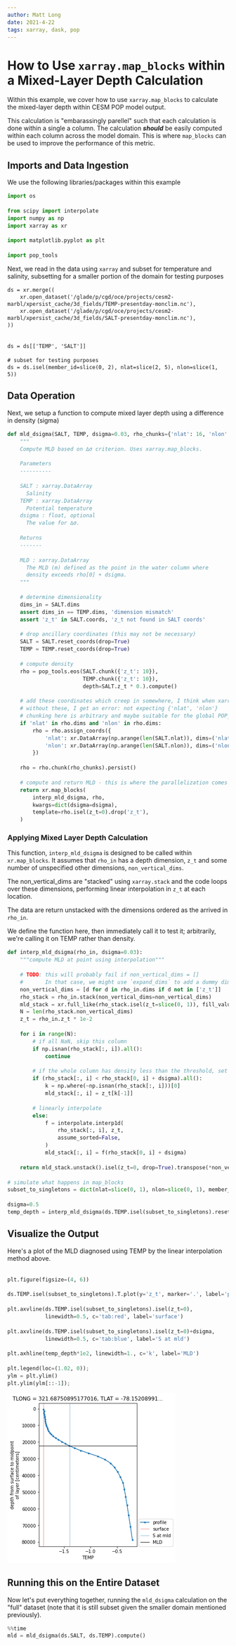 ```yaml
---
author: Matt Long
date: 2021-4-22
tags: xarray, dask, pop
---
```


# How to Use `xarray.map_blocks` within a Mixed-Layer Depth Calculation

Within this example, we cover how to use `xarray.map_blocks` to calculate the mixed-layer depth within CESM POP model output.

This calculation is "embarassingly parellel" such that each calculation is done within a single a column. The calculation ***should*** be easily computed within each column across the model domain. This is where `map_blocks` can be used to improve the performance of this metric.

## Imports and Data Ingestion

We use the following libraries/packages within this example
```python
import os

from scipy import interpolate
import numpy as np
import xarray as xr

import matplotlib.pyplot as plt

import pop_tools
```

Next, we read in the data using `xarray` and subset for temperature and salinity, subsetting for a smaller portion of the domain for testing purposes

```
ds = xr.merge((
    xr.open_dataset('/glade/p/cgd/oce/projects/cesm2-marbl/xpersist_cache/3d_fields/TEMP-presentday-monclim.nc'),
    xr.open_dataset('/glade/p/cgd/oce/projects/cesm2-marbl/xpersist_cache/3d_fields/SALT-presentday-monclim.nc'),    
))


ds = ds[['TEMP', 'SALT']]

# subset for testing purposes
ds = ds.isel(member_id=slice(0, 2), nlat=slice(2, 5), nlon=slice(1, 5)) 
```

## Data Operation
Next, we setup a function to compute mixed layer depth using a difference in density (sigma)

```python
def mld_dsigma(SALT, TEMP, dsigma=0.03, rho_chunks={'nlat': 16, 'nlon': 16}):
    """
    Compute MLD based on ∆σ criterion. Uses xarray.map_blocks.
    
    Parameters
    ----------
    
    SALT : xarray.DataArray
      Salinity
    TEMP : xarray.DataArray
      Potential temperature
    dsigma : float, optional
      The value for ∆σ.
      
    Returns
    -------
    
    MLD : xarray.DataArray
      The MLD (m) defined as the point in the water column where
      density exceeds rho[0] + dsigma.      
    """
    
    # determine dimensionality
    dims_in = SALT.dims
    assert dims_in == TEMP.dims, 'dimension mismatch'
    assert 'z_t' in SALT.coords, 'z_t not found in SALT coords'

    # drop ancillary coordinates (this may not be necessary)
    SALT = SALT.reset_coords(drop=True)
    TEMP = TEMP.reset_coords(drop=True)
    
    # compute density
    rho = pop_tools.eos(SALT.chunk({'z_t': 10}), 
                        TEMP.chunk({'z_t': 10}), 
                        depth=SALT.z_t * 0.).compute()
    
    # add these coordinates which creep in somewhere, I think when xarray does the unstack
    # without these, I get an error: not expecting {'nlat', 'nlon'}
    # chunking here is arbitrary and maybe suitable for the global POP_gx1v7 grid
    if 'nlat' in rho.dims and 'nlon' in rho.dims:
        rho = rho.assign_coords({
            'nlat': xr.DataArray(np.arange(len(SALT.nlat)), dims=('nlat')),
            'nlon': xr.DataArray(np.arange(len(SALT.nlon)), dims=('nlon')),
        })
        
    rho = rho.chunk(rho_chunks).persist()
    
    # compute and return MLD - this is where the parallelization comes in
    return xr.map_blocks(
        interp_mld_dsigma, rho,
        kwargs=dict(dsigma=dsigma), 
        template=rho.isel(z_t=0).drop('z_t'),
    )
```

### Applying Mixed Layer Depth Calculation
This function, `interp_mld_dsigma` is designed to be called within `xr.map_blocks`. It assumes that `rho_in` has a depth dimension, `z_t` and some number of unspecified other dimensions, `non_vertical_dims`.

The non_vertical_dims are "stacked" using `xarray.stack` and the code loops over these dimensions, performing linear interpolation in `z_t` at each location.

The data are return unstacked with the dimensions ordered as the arrived in `rho_in`.

We define the function here, then immediately call it to test it; arbitrarily, we're calling it on TEMP rather than density.

```python
def interp_mld_dsigma(rho_in, dsigma=0.03):
    """compute MLD at point using interpolation"""
    
    # TODO: this will probably fail if non_vertical_dims = []
    #       In that case, we might use `expand_dims` to add a dummy dimension
    non_vertical_dims = [d for d in rho_in.dims if d not in ['z_t']] 
    rho_stack = rho_in.stack(non_vertical_dims=non_vertical_dims)
    mld_stack = xr.full_like(rho_stack.isel(z_t=slice(0, 1)), fill_value=np.nan)
    N = len(rho_stack.non_vertical_dims)
    z_t = rho_in.z_t * 1e-2
    
    for i in range(N):
        # if all NaN, skip this column
        if np.isnan(rho_stack[:, i]).all():
            continue

        # if the whole column has density less than the threshold, set MLD to deepest point
        if (rho_stack[:, i] < rho_stack[0, i] + dsigma).all():
            k = np.where(~np.isnan(rho_stack[:, i]))[0]
            mld_stack[:, i] = z_t[k[-1]]
        
        # linearly interpolate
        else: 
            f = interpolate.interp1d(
                rho_stack[:, i], z_t, 
                assume_sorted=False,
            )
            mld_stack[:, i] = f(rho_stack[0, i] + dsigma)

    return mld_stack.unstack().isel(z_t=0, drop=True).transpose(*non_vertical_dims)

# simulate what happens in map_blocks
subset_to_singletons = dict(nlat=slice(0, 1), nlon=slice(0, 1), member_id=slice(0, 1), month=slice(0, 1))

dsigma=0.5
temp_depth = interp_mld_dsigma(ds.TEMP.isel(subset_to_singletons).reset_coords(drop=True), dsigma=dsigma)
```

## Visualize the Output
Here's a plot of the MLD diagnosed using TEMP by the linear interpolation method above.

```python

plt.figure(figsize=(4, 6))

ds.TEMP.isel(subset_to_singletons).T.plot(y='z_t', marker='.', label='profile')

plt.axvline(ds.TEMP.isel(subset_to_singletons).isel(z_t=0), 
            linewidth=0.5, c='tab:red', label='surface')

plt.axvline(ds.TEMP.isel(subset_to_singletons).isel(z_t=0)+dsigma, 
            linewidth=0.5, c='tab:blue', label='S at mld')

plt.axhline(temp_depth*1e2, linewidth=1., c='k', label='MLD')

plt.legend(loc=(1.02, 0));
ylm = plt.ylim()
plt.ylim(ylm[::-1]);
```
![MLD example plot](images/mld_example_plot.png)

## Running this on the Entire Dataset
Now let's put everything together, running the `mld_dsigma` calculation on the "full" dataset (note that it is still subset given the smaller domain mentioned previously).

```python
%%time
mld = mld_dsigma(ds.SALT, ds.TEMP).compute()
```